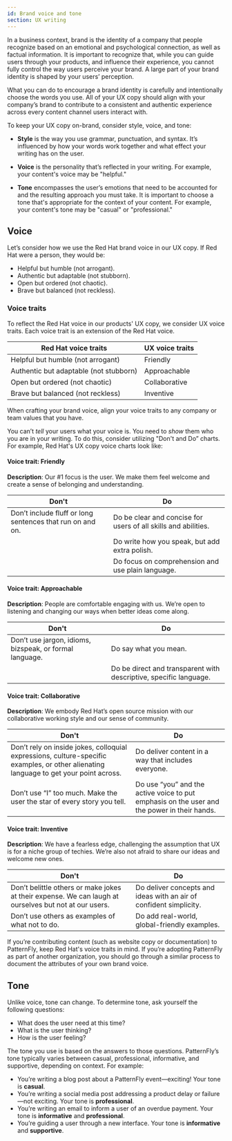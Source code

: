 ```yaml
---
id: Brand voice and tone
section: UX writing
---
```


In a business context, brand is the identity of a company that people recognize based on an emotional and psychological connection, as well as factual information.
It is important to recognize that, while you can guide users through your products, and influence their experience, you cannot fully control the way users perceive your brand. A large part of your brand identity is shaped by your users’  perception.

What you can do to encourage a brand identity is carefully and intentionally choose the words you use. All of your UX copy should align with your company’s brand to contribute to a consistent and authentic experience across every content channel users interact with. 

To keep your UX copy on-brand, consider style, voice, and tone:

- **Style** is the way you use grammar, punctuation, and syntax. It’s influenced by how your words work together and what effect your writing has on the user. 

- **Voice** is the personality that’s reflected in your writing. For example, your content's voice may be "helpful."

- **Tone** encompasses the user’s emotions that need to be accounted for and the resulting approach you must take. It is important to choose a tone that's appropriate for the context of your content. For example, your content's tone may be "casual" or "professional."

## Voice 

Let’s consider how we use the Red Hat brand voice in our UX copy. If Red Hat were a person, they would be:

- Helpful but humble (not arrogant).
- Authentic but adaptable (not stubborn).
- Open but ordered (not chaotic).
- Brave but balanced (not reckless).

### Voice traits
To reflect the Red Hat voice in our products' UX copy, we consider UX voice traits. Each voice trait is an extension of the Red Hat voice.

<div class="ws-content-table">

| **Red Hat voice traits** | **UX voice traits** |
|----------------------------------------|---------------------|
| Helpful but humble (not arrogant)      | Friendly            |
| Authentic but adaptable (not stubborn) | Approachable        |
| Open but ordered (not chaotic)         | Collaborative       |
| Brave but balanced (not reckless)      | Inventive           |

</div>

When crafting your brand voice, align your voice traits to any company or team values that you have.

You can’t *tell* your users what your voice is. You need to *show* them who you are in your writing. To do this, consider utilizing "Don't and Do” charts. For example, Red Hat's UX copy voice charts look like:

#### Voice trait: Friendly

**Description**: Our #1 focus is the user. We make them feel welcome and create a sense of belonging and understanding.

<div class="ws-content-table">

| **Don't** | **Do** |
|--------|-----------|
| Don’t include fluff or long sentences that run on and on. | Do be clear and concise for users of all skills and abilities. 
| | Do write how you speak, but add extra polish.                  ||
| | Do focus on comprehension and use plain language.              ||

</div>

#### Voice trait: Approachable

**Description**: People are comfortable engaging with us. We’re open to listening and changing our ways when better ideas come along.

<div class="ws-content-table">

| **Don't** | **Do** |
|--------|-----------|
| Don’t use jargon, idioms, bizspeak, or formal language.| Do say what you mean.  |
| | Do be direct and transparent with descriptive, specific language. |

</div>

#### Voice trait: Collaborative

**Description**: We embody Red Hat’s open source mission with our collaborative working style and our sense of community.

<div class="ws-content-table">

| **Don't** | **Do** |
|--------|-----------|
 | Don’t rely on inside jokes, colloquial expressions, culture-specific examples, or other alienating language to get your point across.| Do deliver content in a way that includes everyone. |
| Don’t use “I” too much. Make the user the star of every story you tell.| Do use “you” and the active voice to put emphasis on the user and the power in their hands.  |

</div>

#### Voice trait: Inventive

**Description**: We have a fearless edge, challenging the assumption that UX is for a niche group of techies. We’re also not afraid to share our ideas and welcome new ones.

<div class="ws-content-table">

| **Don't** | **Do** |
|--------|-----------|
| Don’t belittle others or make jokes at their expense. We can laugh at ourselves but not at our users. | Do deliver concepts and ideas with an air of confident simplicity. |
| Don’t use others as examples of what not to do.| Do add real-world, global-friendly examples.|

</div>

If you’re contributing content (such as website copy or documentation) to PatternFly, keep Red Hat's voice traits in mind. If you’re adopting PatternFly as part of another organization, you should go through a similar process to document the attributes of your own brand voice. 

## Tone
Unlike voice, tone can change. To determine tone, ask yourself the following questions:

- What does the user need at this time?
- What is the user thinking?
- How is the user feeling?

The tone you use is based on the answers to those questions. PatternFly’s tone typically varies between casual, professional, informative, and supportive, depending on context. For example: 

- You’re writing a blog post about a PatternFly event—exciting! Your tone is **casual**.
- You’re writing a social media post addressing a product delay or failure—not exciting. Your tone is **professional**.
- You’re writing an email to inform a user of an overdue payment. Your tone is **informative** and **professional**.
- You’re guiding a user through a new interface. Your tone is **informative** and **supportive**.
